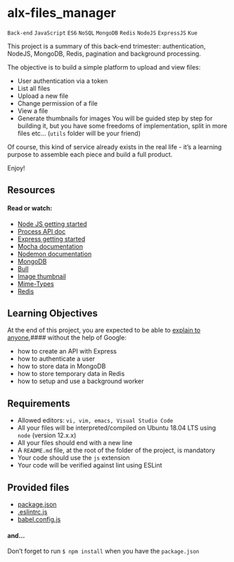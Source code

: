 # alx-files_manager

  `Back-end` `JavaScript` `ES6` `NoSQL` `MongoDB` `Redis` `NodeJS` `ExpressJS` `Kue`

This project is a summary of this back-end trimester: authentication, NodeJS, MongoDB, Redis, pagination and background processing.

The objective is to build a simple platform to upload and view files:

* User authentication via a token
* List all files
* Upload a new file
* Change permission of a file
* View a file
* Generate thumbnails for images
You will be guided step by step for building it, but you have some freedoms of implementation, split in more files etc… (`utils` folder will be your friend)

Of course, this kind of service already exists in the real life - it’s a learning purpose to assemble each piece and build a full product.

Enjoy!

## Resources
#### Read or watch:

* [Node JS getting started](https://nodejs.org/en/learn/getting-started/introduction-to-nodejs)
* [Process API doc](https://node.readthedocs.io/en/latest/api/process/)
* [Express getting started](https://expressjs.com/en/starter/installing.html)
* [Mocha documentation](https://mochajs.org/)
* [Nodemon documentation](https://github.com/remy/nodemon#nodemon)
* [MongoDB](https://github.com/mongodb/node-mongodb-native)
* [Bull](https://github.com/OptimalBits/bull)
* [Image thumbnail](https://www.npmjs.com/package/image-thumbnail)
* [Mime-Types](https://www.npmjs.com/package/mime-types)
* [Redis](https://github.com/redis/node-redis)

## Learning Objectives
At the end of this project, you are expected to be able to [explain to anyone](https://fs.blog/feynman-learning-technique/),#### without the help of Google:

* how to create an API with Express
* how to authenticate a user
* how to store data in MongoDB
* how to store temporary data in Redis
* how to setup and use a background worker

## Requirements
* Allowed editors: `vi, vim, emacs, Visual Studio Code`
* All your files will be interpreted/compiled on Ubuntu 18.04 LTS using `node` (version 12.x.x)
* All your files should end with a new line
* A `README.md` file, at the root of the folder of the project, is mandatory
* Your code should use the `js` extension
* Your code will be verified against lint using ESLint

## Provided files
* [package.json]()
* [.eslintrc.js]()
* [babel.config.js]()
#### and…
Don’t forget to run `$ npm install` when you have the `package.json`
